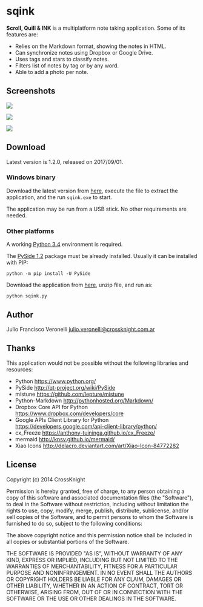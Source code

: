 # sqink

**Scroll, Quill & INK** is a multiplatform note taking application. Some of its features are:

- Relies on the Markdown format, showing the notes in HTML.
- Can synchronize notes using Dropbox or Google Drive.
- Uses tags and stars to classify notes.
- Filters list of notes by tag or by any word.
- Able to add a photo per note.


## Screenshots

![](https://github.com/jfveronelli/sqink/raw/master/docs/screenshots/edit.jpg)

![](https://github.com/jfveronelli/sqink/raw/master/docs/screenshots/view.jpg)

![](https://github.com/jfveronelli/sqink/raw/master/docs/screenshots/fullscreen.jpg)


## Download

Latest version is 1.2.0, released on 2017/09/01.


### Windows binary

Download the latest version from [here](https://github.com/jfveronelli/sqink/raw/master/dist/sqink-win32.exe), execute the file to extract the application, and the run `sqink.exe` to start.

The application may be run from a USB stick. No other requirements are needed.


### Other platforms

A working [Python 3.4](https://www.python.org/) environment is required.

The [PySide 1.2](http://qt-project.org/wiki/PySide) package must be already installed. Usually it can be installed with PIP:

    python -m pip install -U PySide

Download the application from [here](https://github.com/jfveronelli/sqink/raw/master/dist/sqink-linux.zip), unzip file, and run as:

    python sqink.py


## Author

Julio Francisco Veronelli <julio.veronelli@crossknight.com.ar>


## Thanks

This application would not be possible without the following libraries and resources:

- Python <https://www.python.org/>
- PySide <http://qt-project.org/wiki/PySide>
- mistune <https://github.com/lepture/mistune>
- Python-Markdown <http://pythonhosted.org/Markdown/>
- Dropbox Core API for Python <https://www.dropbox.com/developers/core>
- Google APIs Client Library for Python <https://developers.google.com/api-client-library/python/>
- cx_Freeze <https://anthony-tuininga.github.io/cx_Freeze/>
- mermaid <http://knsv.github.io/mermaid/>
- Xiao Icons <http://delacro.deviantart.com/art/Xiao-Icon-84772282>


## License

Copyright (c) 2014 CrossKnight

Permission is hereby granted, free of charge, to any person obtaining a copy
of this software and associated documentation files (the "Software"), to deal
in the Software without restriction, including without limitation the rights
to use, copy, modify, merge, publish, distribute, sublicense, and/or sell
copies of the Software, and to permit persons to whom the Software is
furnished to do so, subject to the following conditions:

The above copyright notice and this permission notice shall be included in
all copies or substantial portions of the Software.

THE SOFTWARE IS PROVIDED "AS IS", WITHOUT WARRANTY OF ANY KIND, EXPRESS OR
IMPLIED, INCLUDING BUT NOT LIMITED TO THE WARRANTIES OF MERCHANTABILITY,
FITNESS FOR A PARTICULAR PURPOSE AND NONINFRINGEMENT. IN NO EVENT SHALL THE
AUTHORS OR COPYRIGHT HOLDERS BE LIABLE FOR ANY CLAIM, DAMAGES OR OTHER
LIABILITY, WHETHER IN AN ACTION OF CONTRACT, TORT OR OTHERWISE, ARISING FROM,
OUT OF OR IN CONNECTION WITH THE SOFTWARE OR THE USE OR OTHER DEALINGS IN
THE SOFTWARE.
